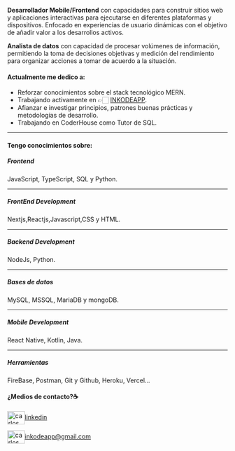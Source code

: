**Desarrollador Mobile/Frontend** con capacidades para construir sitios web y aplicaciones interactivas para ejecutarse en diferentes plataformas y dispositivos. Enfocado en experiencias de usuario dinámicas con el objetivo de añadir valor a los desarrollos activos. 

**Analista de datos** con capacidad de procesar volúmenes de información, permitiendo la toma de decisiones objetivas y medición del rendimiento para organizar acciones a tomar de acuerdo a la situación.

#### Actualmente me dedico a:

- Reforzar conocimientos sobre el stack tecnológico MERN.
- Trabajando activamente en 👉🏻 [INKODEAPP](https://www.inkodeapp.com/).
- Afianzar e investigar principios, patrones buenas prácticas y metodologías de desarrollo.
- Trabajando en CoderHouse como Tutor de SQL.
___


#### Tengo conocimientos sobre:

##### Frontend

JavaScript, TypeScript, SQL y Python.

____

##### FrontEnd Development

Nextjs,Reactjs,Javascript,CSS y HTML.

____

##### Backend Development

NodeJs, Python.

_____

##### Bases de datos

MySQL, MSSQL, MariaDB y mongoDB.

_____

 ##### Mobile Development
 
React Native, Kotlin, Java.
 
_____

##### Herramientas
 
FireBase, Postman, Git y Github, Heroku, Vercel...


#### ¿Medios de contacto?☕️


<a href="https://www.linkedin.com/in/johan-jose-alvarado/" target="blank"><img align="center" src="https://cdn.jsdelivr.net/npm/simple-icons@3.0.1/icons/linkedin.svg" alt="carlos salvador díaz" height="30" width="40" />linkedin</a>

<a href="mailto:inkodeapp@gmail.com " target="blank"><img align="center" src="https://cdn.jsdelivr.net/npm/simple-icons@3.0.1/icons/gmail.svg" alt="carlos salvador díaz" height="30" width="40" />inkodeapp@gmail.com</a>
</p>






